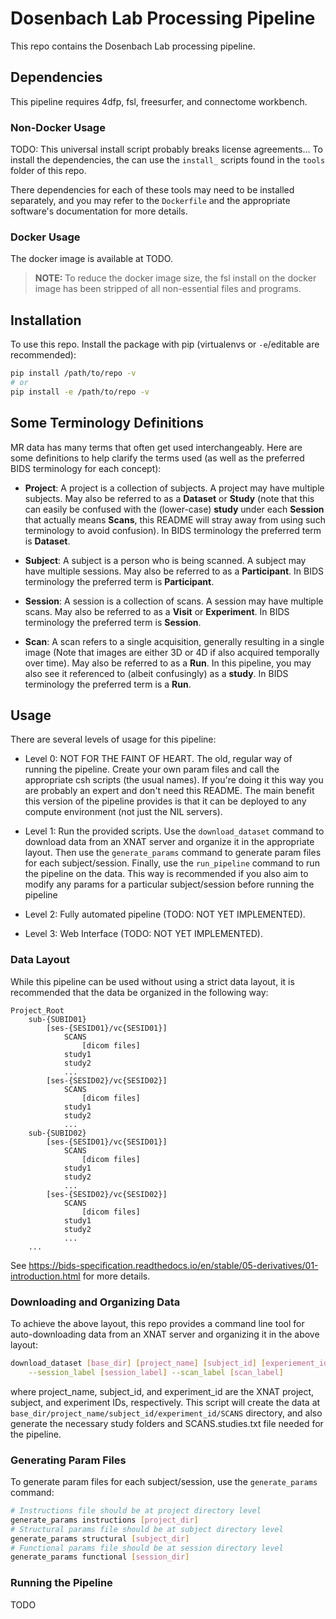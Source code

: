 # Dosenbach Lab Processing Pipeline

This repo contains the Dosenbach Lab processing pipeline.

## Dependencies

This pipeline requires 4dfp, fsl, freesurfer, and connectome workbench.

### Non-Docker Usage

TODO: This universal install script probably breaks license agreements...
To install the dependencies, the can use the `install_` scripts found in the `tools` folder of this repo.

There dependencies for each of these tools may need to be installed separately, and you may refer to the `Dockerfile`
and the appropriate software's documentation for more details.

### Docker Usage

The docker image is available at TODO.

> **__NOTE:__** To reduce the docker image size, the fsl install on the docker image has been stripped of all
> non-essential files and programs.

## Installation

To use this repo. Install the package with pip (virtualenvs or `-e`/editable are recommended):

```bash
pip install /path/to/repo -v
# or
pip install -e /path/to/repo -v
```

## Some Terminology Definitions

MR data has many terms that often get used interchangeably. Here are some definitions to help clarify the terms used
(as well as the preferred BIDS terminology for each concept):

- **Project**: A project is a collection of subjects. A project may have multiple subjects. May also be referred to
as a **Dataset** or **Study** (note that this can easily be confused with the (lower-case) **study** under each
**Session** that actually means **Scans**, this README will stray away from using such terminology to avoid
confusion). In BIDS terminology the preferred term is **Dataset**.

- **Subject**: A subject is a person who is being scanned. A subject may have multiple sessions. May also be referred
to as a **Participant**. In BIDS terminology the preferred term is **Participant**.

- **Session**: A session is a collection of scans. A session may have multiple scans. May also be referred to as a
**Visit** or **Experiment**. In BIDS terminology the preferred term is **Session**.

- **Scan**: A scan refers to a single acquisition, generally resulting in a single image (Note that images are either
3D or 4D if also acquired temporally over time). May also be referred to as a **Run**. In this pipeline, you may also
see it referenced to (albeit confusingly) as a **study**. In BIDS terminology the preferred term is a **Run**.

## Usage

There are several levels of usage for this pipeline:

- Level 0: NOT FOR THE FAINT OF HEART. The old, regular way of running the pipeline. Create your own param files and
call the appropriate csh scripts (the usual names). If you're doing it this way you are probably an expert and don't
need this README. The main benefit this version of the pipeline provides is that it can be deployed to any compute
environment (not just the NIL servers).

- Level 1: Run the provided scripts. Use the `download_dataset` command to download data from an XNAT server and
organize it in the appropriate layout. Then use the `generate_params` command to generate param files for each
subject/session. Finally, use the `run_pipeline` command to run the pipeline on the data. This way is recommended if
you also aim to modify any params for a particular subject/session before running the pipeline

- Level 2: Fully automated pipeline (TODO: NOT YET IMPLEMENTED).

- Level 3: Web Interface (TODO: NOT YET IMPLEMENTED).

### Data Layout

While this pipeline can be used without using a strict data layout, it is recommended that the data be organized in the
following way:

```
Project_Root
    sub-{SUBID01}
        [ses-{SESID01}/vc{SESID01}]
            SCANS
                [dicom files]
            study1
            study2
            ...
        [ses-{SESID02}/vc{SESID02}]
            SCANS
                [dicom files]
            study1
            study2
            ...
    sub-{SUBID02}
        [ses-{SESID01}/vc{SESID01}]
            SCANS
                [dicom files]
            study1
            study2
            ...
        [ses-{SESID02}/vc{SESID02}]
            SCANS
                [dicom files]
            study1
            study2
            ...
    ...
```

See https://bids-specification.readthedocs.io/en/stable/05-derivatives/01-introduction.html for more details.


### Downloading and Organizing Data

To achieve the above layout, this repo provides a command line tool for auto-downloading data from an XNAT server and
organizing it in the above layout:

```bash
download_dataset [base_dir] [project_name] [subject_id] [experiement_id] --project_label [project_label] \
    --session_label [session_label] --scan_label [scan_label]
```

where project_name, subject_id, and experiment_id are the XNAT project, subject, and experiment IDs, respectively.
This script will create the data at `base_dir/project_name/subject_id/experiment_id/SCANS` directory, and also 
generate the necessary study folders and SCANS.studies.txt file needed for the pipeline.

### Generating Param Files

To generate param files for each subject/session, use the `generate_params` command:

```bash
# Instructions file should be at project directory level
generate_params instructions [project_dir]
# Structural params file should be at subject directory level
generate_params structural [subject_dir]
# Functional params file should be at session directory level
generate_params functional [session_dir]
```

### Running the Pipeline

TODO


